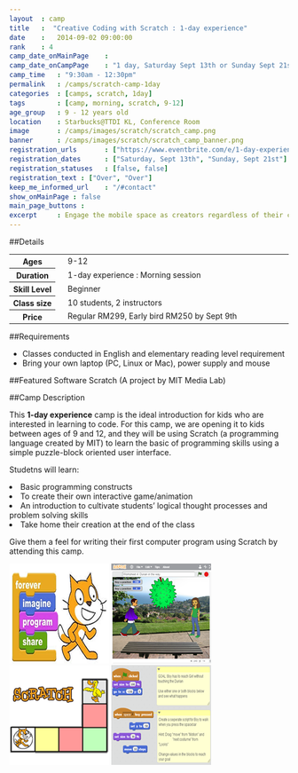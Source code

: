 ```yaml
---
layout 	: camp
title 	:  "Creative Coding with Scratch : 1-day experience"
date 	:   2014-09-02 09:00:00
rank    : 4
camp_date_onMainPage 	: 
camp_date_onCampPage 	: "1 day, Saturday Sept 13th or Sunday Sept 21st"
camp_time	: "9:30am - 12:30pm"
permalink   : /camps/scratch-camp-1day
categories  : [camps, scratch, 1day]
tags    	: [camp, morning, scratch, 9-12]
age_group 	: 9 - 12 years old
location	: Starbucks@TTDI KL, Conference Room
image		: /camps/images/scratch/scratch_camp.png
banner		: /camps/images/scratch/scratch_camp_banner.png
registration_urls		: ["https://www.eventbrite.com/e/1-day-experience-creative-coding-with-scratch-sept-13th-2014-tickets-12885483829", "https://www.eventbrite.com/e/1-day-experience-creative-coding-with-scratch-sunday-sept-14th-tickets-12885676405"]
registration_dates		: ["Saturday, Sept 13th", "Sunday, Sept 21st"]
registration_statuses	: [false, false]
registration_text : ["Over", "Over"]
keep_me_informed_url	: "/#contact"
show_onMainPage : false
main_page_buttons : 
excerpt		: Engage the mobile space as creators regardless of their computer programming knowledge
---
```


##Details
<table style="white-space: nowrap">
    <col width="13%">
    <col width="3%">
    <col width="84%">
	<tr>
		<th>Ages</th>
        <td/>
		<td>9-12</td>
	</tr>	
	<tr>
		<th>Duration</th>
        <td/>
		<td>1-day experience : Morning session</td>
	</tr>	
	<tr>
		<th>Skill Level</th>
        <td/>
		<td>Beginner</td>
	</tr>	
	<tr>
		<th>Class size</th>
        <td/>
		<td>10 students, 2 instructors</td>
	</tr>
    <tr>
		<th>Price</th>
        <td/>
		<td>Regular RM299, Early bird RM250 by Sept 9th</td>
	</tr>	
</table>

##Requirements
* Classes conducted in English and elementary reading level requirement
* Bring your own laptop (PC, Linux or Mac), power supply and mouse

##Featured Software
Scratch (A project by MIT Media Lab)

##Camp Description
<div class="row">

<div class="col-md-8">
<p>
This <b>1-day experience</b> camp is the ideal introduction for kids who are interested in learning to code. For this camp, we are opening it to kids between ages of 9 and 12, and they will be using Scratch (a programming language created by MIT) to learn the basic of programming skills using a simple puzzle-block oriented user interface.
</p>
<p>
Studetns will learn:
<ll>
    <li>Basic programming constructs</li>
    <li>To create their own interactive game/animation</li>
    <li>An introduction to cultivate students’ logical thought processes and problem solving skills</li>
    <li>Take home their creation at the end of the class</li>
</ll>
</p>
<p>
Give them a feel for writing their first computer program using Scratch by attending this camp.
</p>
</div>

<div class="col-md-4">
	<img class="pad img-responsive ctc-camp-imgs" src="/camps/images/scratch/1.png"/>
	<img class="pad img-responsive ctc-camp-imgs" src="/camps/images/scratch/2.png"/>
	<img class="pad img-responsive ctc-camp-imgs" src="/camps/images/scratch/3.png"/>
	<img class="pad img-responsive ctc-camp-imgs" src="/camps/images/scratch/4.png"/>
</div>

</div>

